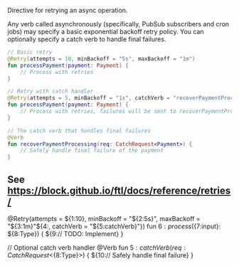 Directive for retrying an async operation.

Any verb called asynchronously (specifically, PubSub subscribers and cron jobs) may specify a basic exponential backoff retry policy. You can optionally specify a catch verb to handle final failures.

```kotlin
// Basic retry
@Retry(attempts = 10, minBackoff = "5s", maxBackoff = "1m")
fun processPayment(payment: Payment) {
	// Process with retries
}

// Retry with catch handler
@Retry(attempts = 5, minBackoff = "1s", catchVerb = "recoverPaymentProcessing")
fun processPayment(payment: Payment) {
	// Process with retries, failures will be sent to recoverPaymentProcessing verb
}

// The catch verb that handles final failures
@Verb
fun recoverPaymentProcessing(req: CatchRequest<Payment>) {
	// Safely handle final failure of the payment
}
```

See https://block.github.io/ftl/docs/reference/retries/
---

@Retry(attempts = ${1:10}, minBackoff = "${2:5s}", maxBackoff = "${3:1m}"${4:, catchVerb = "${5:catchVerb}"})
fun ${6:process}(${7:input}: ${8:Type}) {
	${9:// TODO: Implement}
}

// Optional catch verb handler
@Verb
fun ${5:catchVerb}(req: CatchRequest<${8:Type}>) {
	${10:// Safely handle final failure}
} 
